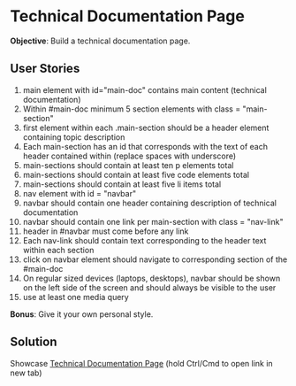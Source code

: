 # Technical Documentation Page

**Objective**: Build a technical documentation page.

## User Stories
1. main element with id="main-doc" contains main content (technical documentation)
2. Within #main-doc minimum 5 section elements with class = "main-section"
3. first element within each .main-section should be a header element containing topic description
4. Each main-section has an id that corresponds with the text of each header contained within (replace spaces with underscore)
5. main-sections should contain at least ten p elements total
6. main-sections should contain at least five code elements total
7. main-sections should contain at least five li items total
8. nav element with id = "navbar"
9. navbar should contain one header containing description of technical documentation
10. navbar should contain one link per main-section with class = "nav-link"
11. header in #navbar must come before any link
12. Each nav-link should contain text corresponding to the header text within each section
13. click on navbar element should navigate to corresponding section of the #main-doc
14. On regular sized devices (laptops, desktops), navbar should be shown on the left side of the screen and should always be visible to the user
15. use at least one media query

**Bonus**: Give it your own personal style.

## Solution
Showcase [Technical Documentation Page](https://html-preview.github.io/?url=https://github.com/Mephi78/freeCodeCamp/blob/main/1_ResponsiveWebdesign/1-3_TechDocsPage/index.html) (hold Ctrl/Cmd to open link in new tab)